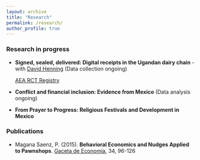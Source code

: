 ```yaml
---
layout: archive
title: "Research"
permalink: /research/
author_profile: true
---
```

<!-- Jump to:
- [Working papers](#working-papers)
- [Selected works in progress](#selected-works-in-progress)
- [Publications](#publications) -->


### Research in progress <a name="in-progress"></a>

- **Signed, sealed, delivered: Digital receipts in the Ugandan dairy chain** - with [David Henning](https://djhenning.github.io/) (Data collection ongoing) 
	
	[AEA RCT Registry](https://www.socialscienceregistry.org/trials/14087)


- **Conflict and financial inclusion: Evidence from Mexico** (Data analysis ongoing)

- **From Prayer to Progress: Religious Festivals and Development in Mexico** 


### Publications <a name="publications"></a>

- Magana Saenz, P. (2015). **Behavioral Economics and Nudges Applied to Pawnshops**. [Gaceta de Economía](http://gacetadeeconomia.itam.mx/docs/gaceta34.pdf), 34, 96-126
